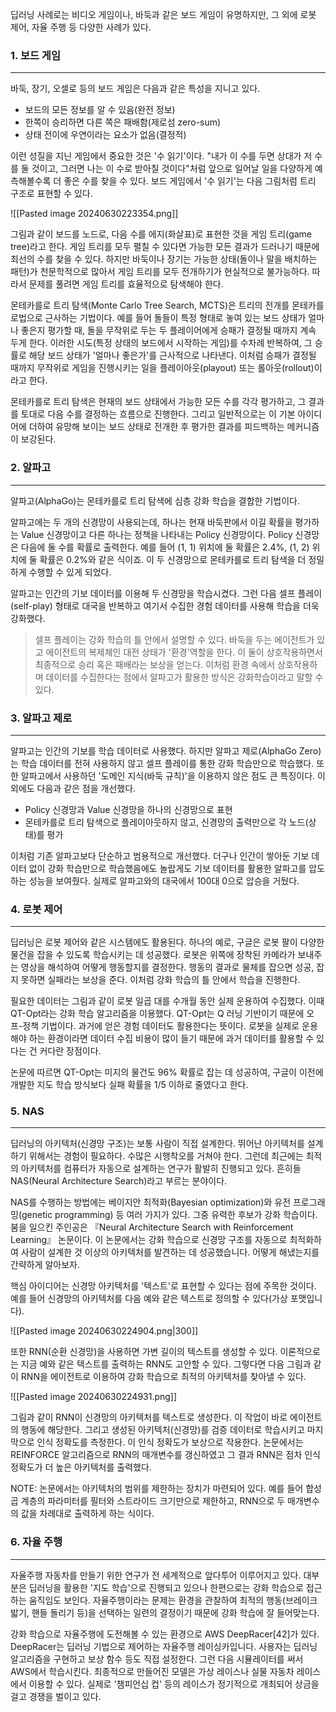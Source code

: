 딥러닝 사례로는 비디오 게임이나, 바둑과 같은 보드 게임이 유명하지만, 그 외에 로봇 제어, 자율 주행 등 다양한 사례가 있다.

### 1. 보드 게임
---
바둑, 장기, 오셀로 등의 보드 게임은 다음과 같은 특성을 지니고 있다.

- 보드의 모든 정보를 알 수 있음(완전 정보)
- 한쪽이 승리하면 다른 쪽은 패배함(제로섬 zero-sum)
- 상태 전이에 우연이라는 요소가 없음(결정적)

이런 성질을 지닌 게임에서 중요한 것은 '수 읽기'이다. "내가 이 수를 두면 상대가 저 수를 둘 것이고, 그러면 나는 이 수로 받아칠 것이다"처럼 앞으로 일어날 일을 다양하게 예측해볼수록 더 좋은 수를 찾을 수 있다. 보드 게임에서 '수 읽기'는 다음 그림처럼 트리 구조로 표현할 수 있다.

![[Pasted image 20240630223354.png]]

그림과 같이 보드를 노드로, 다음 수를 에지(화살표)로 표현한 것을 게임 트리(game tree)라고 한다. 게임 트리를 모두 펼칠 수 있다면 가능한 모든 결과가 드러나기 때문에 최선의 수를 찾을 수 있다. 하지만 바둑이나 장기는 가능한 상태(돌이나 말을 배치하는 패턴)가 천문학적으로 많아서 게임 트리를 모두 전개하기가 현실적으로 불가능하다. 따라서 문제를 풀려면 게임 트리를 효율적으로 탐색해야 한다.

몬테카를로 트리 탐색(Monte Carlo Tree Search, MCTS)은 트리의 전개를 몬테카를로법으로 근사하는 기법이다. 예를 들어 돌들이 특정 형태로 놓여 있는 보드 상태가 얼마나 좋은지 평가할 때, 돌을 무작위로 두는 두 플레이어에게 승패가 결정될 때까지 계속 두게 한다. 이러한 시도(특정 상태의 보드에서 시작하는 게임)를 수차례 반복하여, 그 승률로 해당 보드 상태가 '얼마나 좋은가'를 근사적으로 나타낸다. 이처럼 승패가 결정될 때까지 무작위로 게임을 진행시키는 일을 플레이아웃(playout) 또는 롤아웃(rollout)이라고 한다.

몬테카를로 트리 탐색은 현재의 보드 상태에서 가능한 모든 수를 각각 평가하고, 그 결과를 토대로 다음 수를 결정하는 흐름으로 진행한다. 그리고 일반적으로는 이 기본 아이디어에 더하여 유망해 보이는 보드 상태로 전개한 후 평가한 결과를 피드백하는 메커니즘이 보강된다. 

### 2. 알파고
---
알파고(AlphaGo)는 몬테카를로 트리 탐색에 심층 강화 학습을 결합한 기법이다. 

알파고에는 두 개의 신경망이 사용되는데, 하나는 현재 바둑판에서 이길 확률을 평가하는 Value 신경망이고 다른 하나는 정책을 나타내는 Policy 신경망이다. Policy 신경망은 다음에 둘 수를 확률로 출력한다. 예를 들어 (1, 1) 위치에 둘 확률은 2.4%, (1, 2) 위치에 둘 확률은 0.2%와 같은 식이죠. 이 두 신경망으로 몬테카를로 트리 탐색을 더 정밀하게 수행할 수 있게 되었다.

알파고는 인간의 기보 데이터를 이용해 두 신경망을 학습시켰다. 그런 다음 셀프 플레이(self-play) 형태로 대국을 반복하고 여기서 수집한 경험 데이터를 사용해 학습을 더욱 강화했다.

> 셀프 플레이는 강화 학습의 틀 안에서 설명할 수 있다. 바둑을 두는 에이전트가 있고 에이전트의 복제체인 대전 상태가 '환경'역할을 한다. 이 둘이 상호작용하면서 최종적으로 승리 혹은 패배라는 보상을 얻는다. 이처럼 환경 속에서 상호작용하며 데이터를 수집한다는 점에서 알파고가 활용한 방식은 강화학습이라고 말할 수 있다.

### 3. 알파고 제로
---
알파고는 인간의 기보를 학습 데이터로 사용했다. 하지만 알파고 제로(AlphaGo Zero)는 학습 데이터를 전혀 사용하지 않고 셀프 플레이를 통한 강화 학습만으로 학습했다. 또한 알파고에서 사용하던 '도메인 지식(바둑 규칙)'을 이용하지 않은 점도 큰 특징이다. 이 외에도 다음과 같은 점을 개선했다.

- Policy 신경망과 Value 신경망을 하나의 신경망으로 표현
- 몬테카를로 트리 탐색으로 플레이아웃하지 않고, 신경망의 출력만으로 각 노드(상태)를 평가

이처럼 기존 알파고보다 단순하고 범용적으로 개선했다. 더구나 인간이 쌓아둔 기보 데이터 없이 강화 학습만으로 학습했음에도 놀랍게도 기보 데이터를 활용한 알파고를 압도하는 성능을 보여줬다. 실제로 알파고와의 대국에서 100대 0으로 압승을 거뒀다.

### 4. 로봇 제어
---
딥러닝은 로봇 제어와 같은 시스템에도 활용된다. 하나의 예로, 구글은 로봇 팔이 다양한 물건을 잡을 수 있도록 학습시키는 데 성공했다. 로봇은 위쪽에 장착된 카메라가 보내주는 영상을 해석하여 어떻게 행동할지를 결정한다. 행동의 결과로 물체를 잡으면 성공, 잡지 못하면 실패라는 보상을 준다. 이처럼 강화 학습의 틀 안에서 학습을 진행한다.

필요한 데이터는 그림과 같이 로봇 일곱 대를 수개월 동안 실제 운용하여 수집했다. 이때 QT-Opt라는 강화 학습 알고리즘을 이용했다. QT-Opt는 Q 러닝 기반이기 때문에 오프-정책 기법이다. 과거에 얻은 경험 데이터도 활용한다는 뜻이다. 로봇을 실제로 운용해야 하는 환경이라면 데이터 수집 비용이 많이 들기 때문에 과거 데이터를 활용할 수 있다는 건 커다란 장점이다.

논문에 따르면 QT-Opt는 미지의 물건도 96% 확률로 잡는 데 성공하여, 구글이 이전에 개발한 지도 학습 방식보다 실패 확률을 1/5 이하로 줄였다고 한다.


### 5. NAS
---
딥러닝의 아키텍처(신경망 구조)는 보통 사람이 직접 설계한다. 뛰어난 아키텍처를 설계하기 위해서는 경험이 필요하다. 수많은 시행착오를 거쳐야 한다. 그런데 최근에는 최적의 아키텍처를 컴퓨터가 자동으로 설계하는 연구가 활발히 진행되고 있다. 흔히들 NAS(Neural Architecture Search)라고 부르는 분야이다.

NAS를 수행하는 방법에는 베이지안 최적화(Bayesian optimization)와 유전 프로그래밍(genetic programming) 등 여러 가지가 있다. 그중 유력한 후보가 강화 학습이다. 붐을 일으킨 주인공은 『Neural Architecture Search with Reinforcement Learning』 논문이다. 이 논문에서는 강화 학습으로 신경망 구조를 자동으로 최적화하여 사람이 설계한 것 이상의 아키텍처를 발견하는 데 성공했습니다. 어떻게 해냈는지를 간략하게 알아보자.

핵심 아이디어는 신경망 아키텍처를 '텍스트'로 표현할 수 있다는 점에 주목한 것이다. 예를 들어 신경망의 아키텍처를 다음 예와 같은 텍스트로 정의할 수 있다(가상 포맷입니다).

![[Pasted image 20240630224904.png|300]]

또한 RNN(순환 신경망)을 사용하면 가변 길이의 텍스트를 생성할 수 있다. 이론적으로는 지금 예와 같은 텍스트를 출력하는 RNN도 고안할 수 있다. 그렇다면 다음 그림과 같이 RNN을 에이전트로 이용하여 강화 학습으로 최적의 아키텍처를 찾아낼 수 있다.

![[Pasted image 20240630224931.png]]

그림과 같이 RNN이 신경망의 아키텍처를 텍스트로 생성한다. 이 작업이 바로 에이전트의 행동에 해당한다. 그리고 생성된 아키텍처(신경망)를 검증 데이터로 학습시키고 마지막으로 인식 정확도를 측정한다. 이 인식 정확도가 보상으로 작용한다. 논문에서는 REINFORCE 알고리즘으로 RNN의 매개변수를 갱신하였고 그 결과 RNN은 점차 인식 정확도가 더 높은 아키텍처를 출력했다.

NOTE: 논문에서는 아키텍처의 범위를 제한하는 장치가 마련되어 있다. 예를 들어 합성곱 계층의 파라미터를 필터와 스트라이드 크기만으로 제한하고, RNN으로 두 매개변수의 값을 차례대로 출력하게 하는 식이다.

### 6. 자율 주행
---
자율주행 자동차를 만들기 위한 연구가 전 세계적으로 앞다투어 이루어지고 있다. 대부분은 딥러닝을 활용한 '지도 학습'으로 진행되고 있으나 한편으로는 강화 학습으로 접근하는 움직임도 보인다. 자율주행이라는 문제는 환경을 관찰하여 최적의 행동(브레이크 밟기, 핸들 돌리기 등)을 선택하는 일련의 결정이기 때문에 강화 학습에 잘 들어맞는다.

강화 학습으로 자율주행에 도전해볼 수 있는 환경으로 AWS DeepRacer[42]가 있다. DeepRacer는 딥러닝 기법으로 제어하는 자율주행 레이싱카입니다. 사용자는 딥러닝 알고리즘을 구현하고 보상 함수 등도 직접 설정한다. 그런 다음 시뮬레이터를 써서 AWS에서 학습시킨다. 최종적으로 만들어진 모델은 가상 레이스나 실물 자동차 레이스에서 이용할 수 있다. 실제로 '챔피언십 컵' 등의 레이스가 정기적으로 개최되어 상금을 걸고 경쟁을 벌이고 있다.



